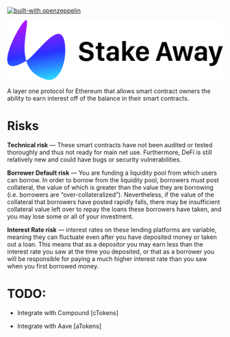 [![built-with openzeppelin](https://img.shields.io/badge/built%20with-OpenZeppelin-3677FF)](https://docs.openzeppelin.com/)

![Header](assets/LogoTitle.png)


A layer one protocol for Ethereum that allows smart contract owners the ability to earn interest off of the balance in their smart contracts.

# Risks

**Technical risk** — These smart contracts have not been audited or tested thoroughly and thus not ready for main net use. Furthermore, DeFi is still relatively new and could have bugs or security vulnerabilities.


**Borrower Default risk** — You are funding a liquidity pool from which users can borrow. In order to borrow from the liquidity pool, borrowers must post collateral, the value of which is greater than the value they are borrowing (i.e. borrowers are “over-collateralized”). Nevertheless, if the value of the collateral that borrowers have posted rapidly falls, there may be insufficient collateral value left over to repay the loans these borrowers have taken, and you may lose some or all of your investment.


**Interest Rate risk** — interest rates on these lending platforms are variable, meaning they can fluctuate even after you have deposited money or taken out a loan. This means that as a depositor you may earn less than the interest rate you saw at the time you deposited, or that as a borrower you will be responsible for paying a much higher interest rate than you saw when you first borrowed money.

# TODO:

- Integrate with Compound [cTokens]

- Integrate with Aave [aTokens]
